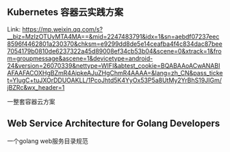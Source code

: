 ## Kubernetes 容器云实践方案



Link: https://mp.weixin.qq.com/s?__biz=MzIzOTUyMTA4MA==&mid=2247483791&idx=1&sn=aebdf07237eec8596f4462801a230370&chksm=e9299dd8de5e14ceafba4f4c834dac87bee7054179b0810de6237322a45d89008ef34cb53b04&scene=0&xtrack=1&from=groupmessage&ascene=1&devicetype=android-24&version=26070339&nettype=WIFI&abtest_cookie=BQABAAoACwANABIAFAAFACOXHgBZmR4AipkeAJuZHgChmR4AAAA=&lang=zh_CN&pass_ticket=YIugC+tuJXOrDDUOAKLL/1PcoJhtd5K4YyOx53P5a8UtMy2YrBhS19JIGm/jBZRc&wx_header=1



一整套容器云方案





## Web Service Architecture for Golang Developers



一个golang web服务目录规范